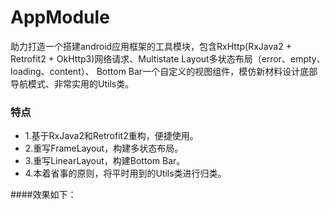 # AppModule
助力打造一个搭建android应用框架的工具模块，包含RxHttp(RxJava2 + Retrofit2 + OkHttp3)网络请求、Multistate Layout多状态布局（error、empty、loading、content）、
Bottom Bar一个自定义的视图组件，模仿新材料设计底部导航模式、非常实用的Utils类。

 ### 特点
   * 1.基于RxJava2和Retrofit2重构，便捷使用。
   * 2.重写FrameLayout，构建多状态布局。
   * 3.重写LinearLayout，构建Bottom Bar。
   * 4.本着省事的原则，将平时用到的Utils类进行归类。
   
####效果如下：
